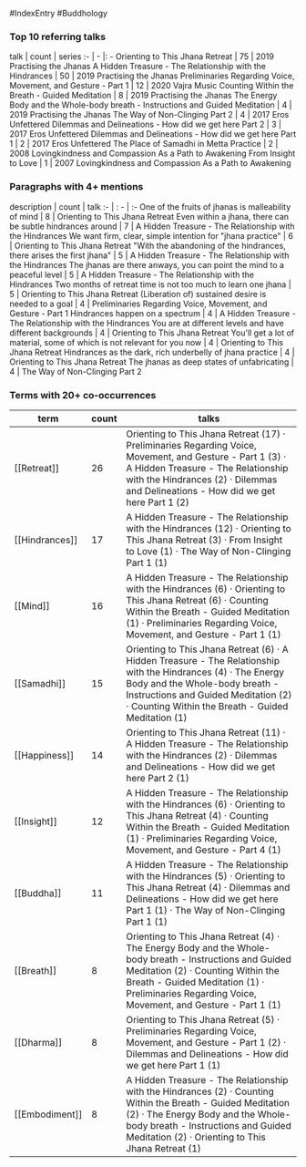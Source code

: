 #IndexEntry #Buddhology

### Top 10 referring talks
talk | count | series
:- | - |: -
<a data-href="Orienting to This Jhana Retreat" class="internal-link">Orienting to This Jhana Retreat</a> | 75 | <a data-href="2019 Practising the Jhanas" class="internal-link">2019 Practising the Jhanas</a>
<a data-href="A Hidden Treasure - The Relationship with the Hindrances" class="internal-link">A Hidden Treasure - The Relationship with the Hindrances</a> | 50 | <a data-href="2019 Practising the Jhanas" class="internal-link">2019 Practising the Jhanas</a>
<a data-href="Preliminaries Regarding Voice, Movement, and Gesture - Part 1" class="internal-link">Preliminaries Regarding Voice, Movement, and Gesture - Part 1</a> | 12 | <a data-href="2020 Vajra Music" class="internal-link">2020 Vajra Music</a>
<a data-href="Counting Within the Breath - Guided Meditation" class="internal-link">Counting Within the Breath - Guided Meditation</a> | 8 | <a data-href="2019 Practising the Jhanas" class="internal-link">2019 Practising the Jhanas</a>
<a data-href="The Energy Body and the Whole-body breath - Instructions and Guided Meditation" class="internal-link">The Energy Body and the Whole-body breath - Instructions and Guided Meditation</a> | 4 | <a data-href="2019 Practising the Jhanas" class="internal-link">2019 Practising the Jhanas</a>
<a data-href="The Way of Non-Clinging Part 2" class="internal-link">The Way of Non-Clinging Part 2</a> | 4 | <a data-href="2017 Eros Unfettered" class="internal-link">2017 Eros Unfettered</a>
<a data-href="Dilemmas and Delineations - How did we get here Part 2" class="internal-link">Dilemmas and Delineations - How did we get here Part 2</a> | 3 | <a data-href="2017 Eros Unfettered" class="internal-link">2017 Eros Unfettered</a>
<a data-href="Dilemmas and Delineations - How did we get here Part 1" class="internal-link">Dilemmas and Delineations - How did we get here Part 1</a> | 2 | <a data-href="2017 Eros Unfettered" class="internal-link">2017 Eros Unfettered</a>
<a data-href="The Place of Samadhi in Metta Practice" class="internal-link">The Place of Samadhi in Metta Practice</a> | 2 | <a data-href="2008 Lovingkindness and Compassion As a Path to Awakening" class="internal-link">2008 Lovingkindness and Compassion As a Path to Awakening</a>
<a data-href="From Insight to Love" class="internal-link">From Insight to Love</a> | 1 | <a data-href="2007 Lovingkindness and Compassion As a Path to Awakening" class="internal-link">2007 Lovingkindness and Compassion As a Path to Awakening</a>

### Paragraphs with 4+ mentions
description | count | talk
:- | : - | :-
<a aria-label-position="top" aria-label="Orienting to This Jhana Retreat > One of the fruits of jhanas is malleability of mind" data-href="Orienting to This Jhana Retreat#One of the fruits of jhanas is malleability of mind" class="internal-link">One of the fruits of jhanas is malleability of mind</a> | 8 | <a data-href="Orienting to This Jhana Retreat" class="internal-link">Orienting to This Jhana Retreat</a>
<a aria-label-position="top" aria-label="A Hidden Treasure - The Relationship with the Hindrances > Even within a jhana there can be subtle hindrances around" data-href="A Hidden Treasure - The Relationship with the Hindrances#Even within a jhana there can be subtle hindrances around" class="internal-link">Even within a jhana, there can be subtle hindrances around</a> | 7 | <a data-href="A Hidden Treasure - The Relationship with the Hindrances" class="internal-link">A Hidden Treasure - The Relationship with the Hindrances</a>
<a aria-label-position="top" aria-label="Orienting to This Jhana Retreat > We want firm clear simple intention for jhana practice" data-href="Orienting to This Jhana Retreat#We want firm clear simple intention for jhana practice" class="internal-link">We want firm, clear, simple intention for &quot;jhana practice&quot;</a> | 6 | <a data-href="Orienting to This Jhana Retreat" class="internal-link">Orienting to This Jhana Retreat</a>
<a aria-label-position="top" aria-label="A Hidden Treasure - The Relationship with the Hindrances > With the abandoning of the hindrances there arises the first jhana" data-href="A Hidden Treasure - The Relationship with the Hindrances#With the abandoning of the hindrances there arises the first jhana" class="internal-link">&quot;With the abandoning of the hindrances, there arises the first jhana&quot;</a> | 5 | <a data-href="A Hidden Treasure - The Relationship with the Hindrances" class="internal-link">A Hidden Treasure - The Relationship with the Hindrances</a>
<a aria-label-position="top" aria-label="A Hidden Treasure - The Relationship with the Hindrances > The jhanas are there anways you can point the mind to a peaceful level" data-href="A Hidden Treasure - The Relationship with the Hindrances#The jhanas are there anways you can point the mind to a peaceful level" class="internal-link">The jhanas are there anways, you can point the mind to a peaceful level</a> | 5 | <a data-href="A Hidden Treasure - The Relationship with the Hindrances" class="internal-link">A Hidden Treasure - The Relationship with the Hindrances</a>
<a aria-label-position="top" aria-label="Orienting to This Jhana Retreat > Two months of retreat time is not too much to learn one jhana" data-href="Orienting to This Jhana Retreat#Two months of retreat time is not too much to learn one jhana" class="internal-link">Two months of retreat time is not too much to learn one jhana</a> | 5 | <a data-href="Orienting to This Jhana Retreat" class="internal-link">Orienting to This Jhana Retreat</a>
<a aria-label-position="top" aria-label="Preliminaries Regarding Voice, Movement, and Gesture - Part 1 > Liberation of sustained desire is needed to a goal" data-href="Preliminaries Regarding Voice, Movement, and Gesture - Part 1#Liberation of sustained desire is needed to a goal" class="internal-link">(Liberation of) sustained desire is needed to a goal</a> | 4 | <a data-href="Preliminaries Regarding Voice, Movement, and Gesture - Part 1" class="internal-link">Preliminaries Regarding Voice, Movement, and Gesture - Part 1</a>
<a aria-label-position="top" aria-label="A Hidden Treasure - The Relationship with the Hindrances > Hindrances happen on a spectrum" data-href="A Hidden Treasure - The Relationship with the Hindrances#Hindrances happen on a spectrum" class="internal-link">Hindrances happen on a spectrum</a> | 4 | <a data-href="A Hidden Treasure - The Relationship with the Hindrances" class="internal-link">A Hidden Treasure - The Relationship with the Hindrances</a>
<a aria-label-position="top" aria-label="Orienting to This Jhana Retreat > You are at different levels and have different backgrounds" data-href="Orienting to This Jhana Retreat#You are at different levels and have different backgrounds" class="internal-link">You are at different levels and have different backgrounds</a> | 4 | <a data-href="Orienting to This Jhana Retreat" class="internal-link">Orienting to This Jhana Retreat</a>
<a aria-label-position="top" aria-label="Orienting to This Jhana Retreat > Youll get a lot of material some of which is not relevant for you now" data-href="Orienting to This Jhana Retreat#You'll get a lot of material some of which is not relevant for you now" class="internal-link">You&#x27;ll get a lot of material, some of which is not relevant for you now</a> | 4 | <a data-href="Orienting to This Jhana Retreat" class="internal-link">Orienting to This Jhana Retreat</a>
<a aria-label-position="top" aria-label="Orienting to This Jhana Retreat > Hindrances as the dark rich underbelly of jhana practice" data-href="Orienting to This Jhana Retreat#Hindrances as the dark rich underbelly of jhana practice" class="internal-link">Hindrances as the dark, rich underbelly of jhana practice</a> | 4 | <a data-href="Orienting to This Jhana Retreat" class="internal-link">Orienting to This Jhana Retreat</a>
<a aria-label-position="top" aria-label="The Way of Non-Clinging Part 2 > The jhanas as deep states of unfabricating" data-href="The Way of Non-Clinging Part 2#The jhanas as deep states of unfabricating" class="internal-link">The jhanas as deep states of unfabricating</a> | 4 | <a data-href="The Way of Non-Clinging Part 2" class="internal-link">The Way of Non-Clinging Part 2</a>

### Terms with 20+ co-occurrences
term | count | talks
-|-|-
[[Retreat]] | 26 | <span class="counts"><a data-href="Orienting to This Jhana Retreat" class="internal-link">Orienting to This Jhana Retreat</a> (17) · <a data-href="Preliminaries Regarding Voice, Movement, and Gesture - Part 1" class="internal-link">Preliminaries Regarding Voice, Movement, and Gesture - Part 1</a> (3) · <a data-href="A Hidden Treasure - The Relationship with the Hindrances" class="internal-link">A Hidden Treasure - The Relationship with the Hindrances</a> (2) · <a data-href="Dilemmas and Delineations - How did we get here Part 1" class="internal-link">Dilemmas and Delineations - How did we get here Part 1</a> (2)</span> 
[[Hindrances]] | 17 | <span class="counts"><a data-href="A Hidden Treasure - The Relationship with the Hindrances" class="internal-link">A Hidden Treasure - The Relationship with the Hindrances</a> (12) · <a data-href="Orienting to This Jhana Retreat" class="internal-link">Orienting to This Jhana Retreat</a> (3) · <a data-href="From Insight to Love" class="internal-link">From Insight to Love</a> (1) · <a data-href="The Way of Non-Clinging Part 1" class="internal-link">The Way of Non-Clinging Part 1</a> (1)</span> 
[[Mind]] | 16 | <span class="counts"><a data-href="A Hidden Treasure - The Relationship with the Hindrances" class="internal-link">A Hidden Treasure - The Relationship with the Hindrances</a> (6) · <a data-href="Orienting to This Jhana Retreat" class="internal-link">Orienting to This Jhana Retreat</a> (6) · <a data-href="Counting Within the Breath - Guided Meditation" class="internal-link">Counting Within the Breath - Guided Meditation</a> (1) · <a data-href="Preliminaries Regarding Voice, Movement, and Gesture - Part 1" class="internal-link">Preliminaries Regarding Voice, Movement, and Gesture - Part 1</a> (1)</span> 
[[Samadhi]] | 15 | <span class="counts"><a data-href="Orienting to This Jhana Retreat" class="internal-link">Orienting to This Jhana Retreat</a> (6) · <a data-href="A Hidden Treasure - The Relationship with the Hindrances" class="internal-link">A Hidden Treasure - The Relationship with the Hindrances</a> (4) · <a data-href="The Energy Body and the Whole-body breath - Instructions and Guided Meditation" class="internal-link">The Energy Body and the Whole-body breath - Instructions and Guided Meditation</a> (2) · <a data-href="Counting Within the Breath - Guided Meditation" class="internal-link">Counting Within the Breath - Guided Meditation</a> (1)</span> 
[[Happiness]] | 14 | <span class="counts"><a data-href="Orienting to This Jhana Retreat" class="internal-link">Orienting to This Jhana Retreat</a> (11) · <a data-href="A Hidden Treasure - The Relationship with the Hindrances" class="internal-link">A Hidden Treasure - The Relationship with the Hindrances</a> (2) · <a data-href="Dilemmas and Delineations - How did we get here Part 2" class="internal-link">Dilemmas and Delineations - How did we get here Part 2</a> (1)</span> 
[[Insight]] | 12 | <span class="counts"><a data-href="A Hidden Treasure - The Relationship with the Hindrances" class="internal-link">A Hidden Treasure - The Relationship with the Hindrances</a> (6) · <a data-href="Orienting to This Jhana Retreat" class="internal-link">Orienting to This Jhana Retreat</a> (4) · <a data-href="Counting Within the Breath - Guided Meditation" class="internal-link">Counting Within the Breath - Guided Meditation</a> (1) · <a data-href="Preliminaries Regarding Voice, Movement, and Gesture - Part 4" class="internal-link">Preliminaries Regarding Voice, Movement, and Gesture - Part 4</a> (1)</span> 
[[Buddha]] | 11 | <span class="counts"><a data-href="A Hidden Treasure - The Relationship with the Hindrances" class="internal-link">A Hidden Treasure - The Relationship with the Hindrances</a> (5) · <a data-href="Orienting to This Jhana Retreat" class="internal-link">Orienting to This Jhana Retreat</a> (4) · <a data-href="Dilemmas and Delineations - How did we get here Part 1" class="internal-link">Dilemmas and Delineations - How did we get here Part 1</a> (1) · <a data-href="The Way of Non-Clinging Part 1" class="internal-link">The Way of Non-Clinging Part 1</a> (1)</span> 
[[Breath]] | 8 | <span class="counts"><a data-href="Orienting to This Jhana Retreat" class="internal-link">Orienting to This Jhana Retreat</a> (4) · <a data-href="The Energy Body and the Whole-body breath - Instructions and Guided Meditation" class="internal-link">The Energy Body and the Whole-body breath - Instructions and Guided Meditation</a> (2) · <a data-href="Counting Within the Breath - Guided Meditation" class="internal-link">Counting Within the Breath - Guided Meditation</a> (1) · <a data-href="Preliminaries Regarding Voice, Movement, and Gesture - Part 1" class="internal-link">Preliminaries Regarding Voice, Movement, and Gesture - Part 1</a> (1)</span> 
[[Dharma]] | 8 | <span class="counts"><a data-href="Orienting to This Jhana Retreat" class="internal-link">Orienting to This Jhana Retreat</a> (5) · <a data-href="Preliminaries Regarding Voice, Movement, and Gesture - Part 1" class="internal-link">Preliminaries Regarding Voice, Movement, and Gesture - Part 1</a> (2) · <a data-href="Dilemmas and Delineations - How did we get here Part 1" class="internal-link">Dilemmas and Delineations - How did we get here Part 1</a> (1)</span> 
[[Embodiment]] | 8 | <span class="counts"><a data-href="A Hidden Treasure - The Relationship with the Hindrances" class="internal-link">A Hidden Treasure - The Relationship with the Hindrances</a> (2) · <a data-href="Counting Within the Breath - Guided Meditation" class="internal-link">Counting Within the Breath - Guided Meditation</a> (2) · <a data-href="The Energy Body and the Whole-body breath - Instructions and Guided Meditation" class="internal-link">The Energy Body and the Whole-body breath - Instructions and Guided Meditation</a> (2) · <a data-href="Orienting to This Jhana Retreat" class="internal-link">Orienting to This Jhana Retreat</a> (1)</span> 

